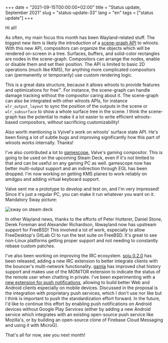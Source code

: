 +++
date = "2021-09-15T00:00:00+02:00"
title = "Status update, September 2021"
slug = "status-update-33"
lang = "en"
tags = ["status update"]
+++

Hi all!

As often, my main focus this month has been Wayland-related stuff. The biggest
new item is likely the introduction of a [scene-graph API][wlr-scene] to
wlroots. With this new API, compositors can organize the objects which will be
rendered on-screen in a tree. Surfaces, buffers, and solid-color rectangles are
nodes in the scene-graph. Compositors can arrange the nodes, enable or disable
them and set their position. The API is limited to basic 2D operations (much
like KMS), for anything more complicated compositors can (permanently or
temporarily) use custom rendering logic.

This is a great data structure, because it allows wlroots to provide features
and optimizations for free™. For instance, the scene-graph can handle damage
tracking without the compositor caring about it. The scene-graph can also be
integrated with other wlroots APIs, for instance `wlr_output_layout` to sync
the position of the outputs in the scene or `wlr_subsurface` to show a whole
surface tree in the scene. I think the scene-graph has the potential to make it
a lot easier to write efficient wlroots-based compositors, without sacrificing
customizability!

Also worth mentioning is Vyivel's work on wlroots' surface state API. He's been
fixing a lot of subtle bugs and improving significantly how this part of
wlroots works internally. Thanks!

I've also contributed a lot to [gamescope], Valve's gaming compositor. This is
going to be used on the upcoming Steam Deck, even if it's not limited to that
and can be useful on any gaming PC as well. gamescope now has better
multi-output support and an indirection through EGL has been dropped. I'm now
working on getting KMS planes to work reliably on amdgpu and adding virtual
keyboard support.

Valve sent me a prototype to develop and test on, and I'm very impressed! Since
it's just a regular PC, you can make it run whatever you want on it. Mandatory
Sway picture:

![sway on steam deck]

In other Wayland news, thanks to the efforts of Peter Hutterer, Daniel Stone,
Derek Foreman and Alexander Richardson, libwayland now has upstream support for
FreeBSD! This involved a lot of work, especially to allow FreeDesktop's GitLab
CI to run the test suite on FreeBSD. It's great to see non-Linux platforms
getting proper support and not needing to constantly rebase custom patches.

I've also been working on improving the IRC ecosystem. [soju 0.2.0] has been
released, adding a new IRC extension to better integrate clients with the
bouncer's multi-network functionality. [gamja] has improved chat history
support and makes use of the MONITOR extension to indicate the status of the
remote user when chatting in private. I've been experimenting with a [new
extension for push notifications][ircv3-webpush], allowing to build better
Web and Android clients especially on mobile devices. Discussed in the proposal
is the integration with proprietary push services, which I don't use nor like
but I think is important to push the standardization effort forward. In the
future, I'd like to continue this effort by enabling push notifications on
Android devices without Google Play Services (either by adding a new Android
service which integrates with an existing open-source push service like
Mozilla's, or by building an open-source clone of Firebase Cloud Messaging and
using it with MicroG).

That's all for now, see you next month!

[wlr-scene]: https://github.com/swaywm/wlroots/issues/1826
[gamescope]: https://github.com/Plagman/gamescope
[sway on steam deck]: /img/blog/2021-09-15-status-update-33/sway-on-steam-deck.jpg
[soju 0.2.0]: https://git.sr.ht/~emersion/soju/refs/v0.2.0
[gamja]: https://sr.ht/~emersion/gamja/
[ircv3-webpush]: https://github.com/ircv3/ircv3-specifications/pull/471
